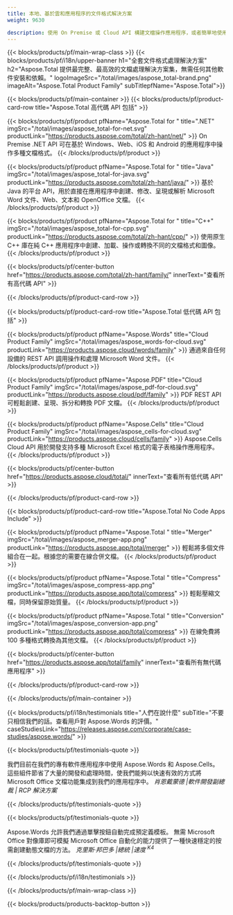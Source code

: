 ```yaml
---
title: 本地、基於雲和應用程序的文件格式解決方案 
weight: 9630

description: 使用 On Premise 或 Cloud API 構建文檔操作應用程序，或者簡單地使用跨平台應用程序來查看、比較、檢查或轉換 100 多種文件格式
---
```


{{< blocks/products/pf/main-wrap-class >}}
{{< blocks/products/pf/i18n/upper-banner h1="全套文件格式處理解決方案" h2="Aspose.Total 提供最完整、最高效的文檔處理解決方案集，無需任何其他軟件安裝和依賴。" logoImageSrc="/total/images/aspose_total-brand.png" imageAlt="Aspose.Total Product Family" subTitlepfName="Aspose.Total">}}

{{< blocks/products/pf/main-container >}}
{{< blocks/products/pf/product-card-row title="Aspose.Total 高代碼 API 包括" >}}

{{< blocks/products/pf/product pfName="Aspose.Total for " title=".NET" imgSrc="/total/images/aspose_total-for-net.svg" productLink="https://products.aspose.com/total/zh-hant/net/" >}}
On Premise .NET API 可在基於 Windows、Web、iOS 和 Android 的應用程序中操作多種文檔格式。
{{< /blocks/products/pf/product >}}

{{< blocks/products/pf/product pfName="Aspose.Total for " title="Java" imgSrc="/total/images/aspose_total-for-java.svg" productLink="https://products.aspose.com/total/zh-hant/java/" >}}
基於 Java 的平台 API，用於直接在應用程序中創建、修改、呈現或解析 Microsoft Word 文件、Web、文本和 OpenOffice 文檔。
{{< /blocks/products/pf/product >}}

{{< blocks/products/pf/product pfName="Aspose.Total for " title="C++" imgSrc="/total/images/aspose_total-for-cpp.svg" productLink="https://products.aspose.com/total/zh-hant/cpp/" >}}
使用原生 C++ 庫在純 C++ 應用程序中創建、加載、操作或轉換不同的文檔格式和圖像。
{{< /blocks/products/pf/product >}}

{{< blocks/products/pf/center-button href="https://products.aspose.com/total/zh-hant/family/" innerText="查看所有高代碼 API" >}}

{{< /blocks/products/pf/product-card-row >}}

{{< blocks/products/pf/product-card-row title="Aspose.Total 低代碼 API 包括" >}}

{{< blocks/products/pf/product pfName="Aspose.Words" title="Cloud Product Family" imgSrc="/total/images/aspose_words-for-cloud.svg" productLink="https://products.aspose.cloud/words/family" >}}
通過來自任何設備的 REST API 調用操作和處理 Microsoft Word 文件。
{{< /blocks/products/pf/product >}}

{{< blocks/products/pf/product pfName="Aspose.PDF" title="Cloud Product Family" imgSrc="/total/images/aspose_pdf-for-cloud.svg" productLink="https://products.aspose.cloud/pdf/family" >}}
PDF REST API 可輕鬆創建、呈現、拆分和轉換 PDF 文檔。
{{< /blocks/products/pf/product >}}

{{< blocks/products/pf/product pfName="Aspose.Cells" title="Cloud Product Family" imgSrc="/total/images/aspose_cells-for-cloud.svg" productLink="https://products.aspose.cloud/cells/family" >}}
Aspose.Cells Cloud API 用於開發支持多種 Microsoft Excel 格式的電子表格操作應用程序。
{{< /blocks/products/pf/product >}}

{{< blocks/products/pf/center-button href="https://products.aspose.cloud/total/" innerText="查看所有低代碼 API" >}}

{{< /blocks/products/pf/product-card-row >}}

{{< blocks/products/pf/product-card-row title="Aspose.Total No Code Apps Include" >}}

{{< blocks/products/pf/product pfName="Aspose.Total " title="Merger" imgSrc="/total/images/aspose_merger-app.png" productLink="https://products.aspose.app/total/merger" >}}
輕鬆將多個文件組合在一起。根據您的需要在線合併文檔。
{{< /blocks/products/pf/product >}}

{{< blocks/products/pf/product pfName="Aspose.Total " title="Compress" imgSrc="/total/images/aspose_compress-app.png" productLink="https://products.aspose.app/total/compress" >}}
輕鬆壓縮文檔，同時保留原始質量。
{{< /blocks/products/pf/product >}}

{{< blocks/products/pf/product pfName="Aspose.Total " title="Conversion" imgSrc="/total/images/aspose_conversion-app.png" productLink="https://products.aspose.app/total/compress" >}}
在線免費將 100 多種格式轉換為其他文檔。
{{< /blocks/products/pf/product >}}

{{< blocks/products/pf/center-button href="https://products.aspose.app/total/family" innerText="查看所有無代碼應用程序" >}}

{{< /blocks/products/pf/product-card-row >}}

{{< /blocks/products/pf/main-container >}}

{{< blocks/products/pf/i18n/testimonials title="人們在說什麼" subTitle="不要只相信我們的話。查看用戶對 Aspose.Words 的評價。" caseStudiesLink="https://releases.aspose.com/corporate/case-studies/aspose.words/" >}}

{{< blocks/products/pf/testimonials-quote >}}
<p class="first">
 我們目前在我們的專有軟件應用程序中使用 Aspose.Words 和 Aspose.Cells。 這些組件節省了大量的開發和處理時間，使我們能夠以快速有效的方式將 Microsoft Office 文檔功能集成到我們的應用程序中。
 <em>
  肖恩戴蒙德 |軟件開發副總裁 | RCP 解決方案
 </em>
</p>

{{< /blocks/products/pf/testimonials-quote >}}

{{< blocks/products/pf/testimonials-quote >}}
<p class="second">
 Aspose.Words 允許我們通過單擊按鈕自動完成預定義模板。 無需 Microsoft Office 對像庫即可模擬 Microsoft Office 自動化的能力提供了一種快速穩定的按需創建動態文檔的方法。
 <em>
  克里斯·邦巴多 |總統 |速度
  <sup>
   K4
  </sup>
 </em>
</p>

{{< /blocks/products/pf/testimonials-quote >}}

{{< /blocks/products/pf/i18n/testimonials >}}

{{< /blocks/products/pf/main-wrap-class >}}

{{< blocks/products/products-backtop-button >}}